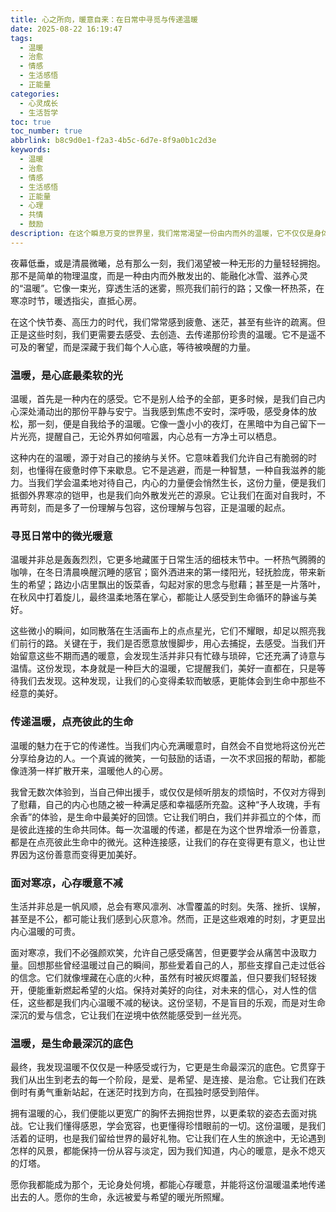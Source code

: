 ```yaml
---
title: 心之所向，暖意自来：在日常中寻觅与传递温暖
date: 2025-08-22 16:19:47
tags:
  - 温暖
  - 治愈
  - 情感
  - 生活感悟
  - 正能量
categories:
  - 心灵成长
  - 生活哲学
toc: true
toc_number: true
abbrlink: b8c9d0e1-f2a3-4b5c-6d7e-8f9a0b1c2d3e
keywords:
  - 温暖
  - 治愈
  - 情感
  - 生活感悟
  - 正能量
  - 心理
  - 共情
  - 鼓励
description: 在这个瞬息万变的世界里，我们常常渴望一份由内而外的温暖，它不仅仅是身体的感受，更是心灵的慰藉。本文将带你一同探寻，如何在日常生活的细微之处捕捉那些不期而遇的暖意，如何从内心深处汲取力量，并将其温柔地传递给身边的人，让生命因温暖而更加丰盈、充满希望。
---
```


夜幕低垂，或是清晨微曦，总有那么一刻，我们渴望被一种无形的力量轻轻拥抱。那不是简单的物理温度，而是一种由内而外散发出的、能融化冰雪、滋养心灵的“温暖”。它像一束光，穿透生活的迷雾，照亮我们前行的路；又像一杯热茶，在寒凉时节，暖透指尖，直抵心房。

在这个快节奏、高压力的时代，我们常常感到疲惫、迷茫，甚至有些许的疏离。但正是这些时刻，我们更需要去感受、去创造、去传递那份珍贵的温暖。它不是遥不可及的奢望，而是深藏于我们每个人心底，等待被唤醒的力量。

### 温暖，是心底最柔软的光

温暖，首先是一种内在的感受。它不是别人给予的全部，更多时候，是我们自己内心深处涌动出的那份平静与安宁。当我感到焦虑不安时，深呼吸，感受身体的放松，那一刻，便是自我给予的温暖。它像一盏小小的夜灯，在黑暗中为自己留下一片光亮，提醒自己，无论外界如何喧嚣，内心总有一方净土可以栖息。

这种内在的温暖，源于对自己的接纳与关怀。它意味着我们允许自己有脆弱的时刻，也懂得在疲惫时停下来歇息。它不是逃避，而是一种智慧，一种自我滋养的能力。当我们学会温柔地对待自己，内心的力量便会悄然生长，这份力量，便是我们抵御外界寒凉的铠甲，也是我们向外散发光芒的源泉。它让我们在面对自我时，不再苛刻，而是多了一份理解与包容，这份理解与包容，正是温暖的起点。

### 寻觅日常中的微光暖意

温暖并非总是轰轰烈烈，它更多地藏匿于日常生活的细枝末节中。一杯热气腾腾的咖啡，在冬日清晨唤醒沉睡的感官；窗外洒进来的第一缕阳光，轻抚脸庞，带来新生的希望；路边小店里飘出的饭菜香，勾起对家的思念与慰藉；甚至是一片落叶，在秋风中打着旋儿，最终温柔地落在掌心，都能让人感受到生命循环的静谧与美好。

这些微小的瞬间，如同散落在生活画布上的点点星光，它们不耀眼，却足以照亮我们前行的路。关键在于，我们是否愿意放慢脚步，用心去捕捉，去感受。当我们开始留意这些不期而遇的暖意，会发现生活并非只有忙碌与琐碎，它还充满了诗意与温情。这份发现，本身就是一种巨大的温暖，它提醒我们，美好一直都在，只是等待我们去发现。这种发现，让我们的心变得柔软而敏感，更能体会到生命中那些不经意的美好。

### 传递温暖，点亮彼此的生命

温暖的魅力在于它的传递性。当我们内心充满暖意时，自然会不自觉地将这份光芒分享给身边的人。一个真诚的微笑，一句鼓励的话语，一次不求回报的帮助，都能像涟漪一样扩散开来，温暖他人的心房。

我曾无数次体验到，当自己伸出援手，或仅仅是倾听朋友的烦恼时，不仅对方得到了慰藉，自己的内心也随之被一种满足感和幸福感所充盈。这种“予人玫瑰，手有余香”的体验，是生命中最美好的回馈。它让我们明白，我们并非孤立的个体，而是彼此连接的生命共同体。每一次温暖的传递，都是在为这个世界增添一份善意，都是在点亮彼此生命中的微光。这种连接感，让我们的存在变得更有意义，也让世界因为这份善意而变得更加美好。

### 面对寒凉，心存暖意不减

生活并非总是一帆风顺，总会有寒风凛冽、冰雪覆盖的时刻。失落、挫折、误解，甚至是不公，都可能让我们感到心灰意冷。然而，正是这些艰难的时刻，才更显出内心温暖的可贵。

面对寒凉，我们不必强颜欢笑，允许自己感受痛苦，但更要学会从痛苦中汲取力量。回想那些曾经温暖过自己的瞬间，那些爱着自己的人，那些支撑自己走过低谷的信念。它们就像埋藏在心底的火种，虽然有时被灰烬覆盖，但只要我们轻轻拨开，便能重新燃起希望的火焰。保持对美好的向往，对未来的信心，对人性的信任，这些都是我们内心温暖不减的秘诀。这份坚韧，不是盲目的乐观，而是对生命深沉的爱与信念，它让我们在逆境中依然能感受到一丝光亮。

### 温暖，是生命最深沉的底色

最终，我发现温暖不仅仅是一种感受或行为，它更是生命最深沉的底色。它贯穿于我们从出生到老去的每一个阶段，是爱、是希望、是连接、是治愈。它让我们在跌倒时有勇气重新站起，在迷茫时找到方向，在孤独时感受到陪伴。

拥有温暖的心，我们便能以更宽广的胸怀去拥抱世界，以更柔软的姿态去面对挑战。它让我们懂得感恩，学会宽容，也更懂得珍惜眼前的一切。这份温暖，是我们活着的证明，也是我们留给世界的最好礼物。它让我们在人生的旅途中，无论遇到怎样的风景，都能保持一份从容与淡定，因为我们知道，内心的暖意，是永不熄灭的灯塔。

愿你我都能成为那个，无论身处何境，都能心存暖意，并能将这份温暖温柔地传递出去的人。愿你的生命，永远被爱与希望的暖光所照耀。